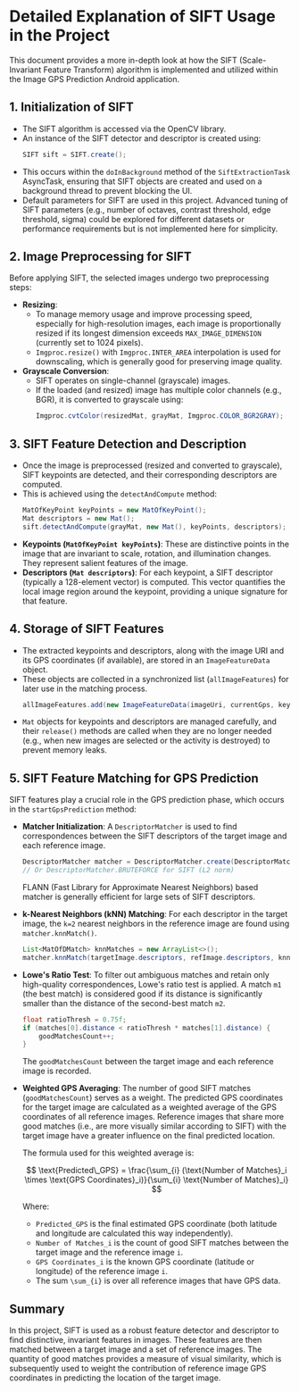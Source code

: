 # Detailed Explanation of SIFT Usage in the Project

This document provides a more in-depth look at how the SIFT (Scale-Invariant Feature Transform) algorithm is implemented and utilized within the Image GPS Prediction Android application.

## 1. Initialization of SIFT

*   The SIFT algorithm is accessed via the OpenCV library.
*   An instance of the SIFT detector and descriptor is created using:
    ```java
    SIFT sift = SIFT.create();
    ```
*   This occurs within the `doInBackground` method of the `SiftExtractionTask` AsyncTask, ensuring that SIFT objects are created and used on a background thread to prevent blocking the UI.
*   Default parameters for SIFT are used in this project. Advanced tuning of SIFT parameters (e.g., number of octaves, contrast threshold, edge threshold, sigma) could be explored for different datasets or performance requirements but is not implemented here for simplicity.

## 2. Image Preprocessing for SIFT

Before applying SIFT, the selected images undergo two preprocessing steps:

*   **Resizing**: 
    *   To manage memory usage and improve processing speed, especially for high-resolution images, each image is proportionally resized if its longest dimension exceeds `MAX_IMAGE_DIMENSION` (currently set to 1024 pixels).
    *   `Imgproc.resize()` with `Imgproc.INTER_AREA` interpolation is used for downscaling, which is generally good for preserving image quality.
*   **Grayscale Conversion**: 
    *   SIFT operates on single-channel (grayscale) images.
    *   If the loaded (and resized) image has multiple color channels (e.g., BGR), it is converted to grayscale using:
        ```java
        Imgproc.cvtColor(resizedMat, grayMat, Imgproc.COLOR_BGR2GRAY);
        ```

## 3. SIFT Feature Detection and Description

*   Once the image is preprocessed (resized and converted to grayscale), SIFT keypoints are detected, and their corresponding descriptors are computed.
*   This is achieved using the `detectAndCompute` method:
    ```java
    MatOfKeyPoint keyPoints = new MatOfKeyPoint();
    Mat descriptors = new Mat();
    sift.detectAndCompute(grayMat, new Mat(), keyPoints, descriptors); // The second argument (mask) is an empty Mat, meaning no mask is used.
    ```
*   **Keypoints (`MatOfKeyPoint keyPoints`)**: These are distinctive points in the image that are invariant to scale, rotation, and illumination changes. They represent salient features of the image.
*   **Descriptors (`Mat descriptors`)**: For each keypoint, a SIFT descriptor (typically a 128-element vector) is computed. This vector quantifies the local image region around the keypoint, providing a unique signature for that feature.

## 4. Storage of SIFT Features

*   The extracted keypoints and descriptors, along with the image URI and its GPS coordinates (if available), are stored in an `ImageFeatureData` object.
*   These objects are collected in a synchronized list (`allImageFeatures`) for later use in the matching process.
    ```java
    allImageFeatures.add(new ImageFeatureData(imageUri, currentGps, keyPoints, descriptors));
    ```
*   `Mat` objects for keypoints and descriptors are managed carefully, and their `release()` methods are called when they are no longer needed (e.g., when new images are selected or the activity is destroyed) to prevent memory leaks.

## 5. SIFT Feature Matching for GPS Prediction

SIFT features play a crucial role in the GPS prediction phase, which occurs in the `startGpsPrediction` method:

*   **Matcher Initialization**: A `DescriptorMatcher` is used to find correspondences between the SIFT descriptors of the target image and each reference image.
    ```java
    DescriptorMatcher matcher = DescriptorMatcher.create(DescriptorMatcher.FLANNBASED);
    // Or DescriptorMatcher.BRUTEFORCE for SIFT (L2 norm)
    ```
    FLANN (Fast Library for Approximate Nearest Neighbors) based matcher is generally efficient for large sets of SIFT descriptors.

*   **k-Nearest Neighbors (kNN) Matching**: For each descriptor in the target image, the `k=2` nearest neighbors in the reference image are found using `matcher.knnMatch()`.
    ```java
    List<MatOfDMatch> knnMatches = new ArrayList<>();
    matcher.knnMatch(targetImage.descriptors, refImage.descriptors, knnMatches, 2);
    ```

*   **Lowe's Ratio Test**: To filter out ambiguous matches and retain only high-quality correspondences, Lowe's ratio test is applied. A match `m1` (the best match) is considered good if its distance is significantly smaller than the distance of the second-best match `m2`.
    ```java
    float ratioThresh = 0.75f;
    if (matches[0].distance < ratioThresh * matches[1].distance) {
        goodMatchesCount++;
    }
    ```
    The `goodMatchesCount` between the target image and each reference image is recorded.

*   **Weighted GPS Averaging**: The number of good SIFT matches (`goodMatchesCount`) serves as a weight. The predicted GPS coordinates for the target image are calculated as a weighted average of the GPS coordinates of all reference images. Reference images that share more good matches (i.e., are more visually similar according to SIFT) with the target image have a greater influence on the final predicted location.

    The formula used for this weighted average is:

    $$
    \text{Predicted\_GPS} = \frac{\sum_{i} (\text{Number of Matches}_i \times \text{GPS Coordinates}_i)}{\sum_{i} \text{Number of Matches}_i}
    $$

    Where:
    *   `Predicted_GPS` is the final estimated GPS coordinate (both latitude and longitude are calculated this way independently).
    *   `Number of Matches_i` is the count of good SIFT matches between the target image and the reference image `i`.
    *   `GPS Coordinates_i` is the known GPS coordinate (latitude or longitude) of the reference image `i`.
    *   The sum `\sum_{i}` is over all reference images that have GPS data.

## Summary

In this project, SIFT is used as a robust feature detector and descriptor to find distinctive, invariant features in images. These features are then matched between a target image and a set of reference images. The quantity of good matches provides a measure of visual similarity, which is subsequently used to weight the contribution of reference image GPS coordinates in predicting the location of the target image. 
